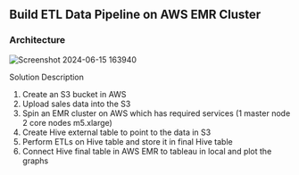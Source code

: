 ## Build ETL Data Pipeline on AWS EMR Cluster  

### Architecture

![Screenshot 2024-06-15 163940](https://github.com/laijupjoy/Build-ETL-Data-Pipeline-on-AWS-EMR-Cluster/assets/87544051/ba7783f0-39f6-4898-8b07-30ec6ab0529f)

Solution Description
1. Create an S3 bucket in AWS
2. Upload sales data into the S3
3. Spin an EMR cluster on AWS which has required services
  (1 master node 2 core nodes m5.xlarge)
4. Create Hive external table to point to the data in S3
5. Perform ETLs on Hive table and store it in final Hive table
6. Connect Hive final table in AWS EMR to tableau in local and plot the graphs

